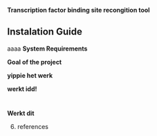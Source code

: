 **Transcription factor binding site recongition tool**


## **Instalation Guide** ##
aaaa
**System Requirements**

**Goal of the project**

**yippie het werk**

**werkt idd!**
#

**Werkt dit**





6. references
